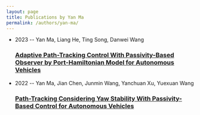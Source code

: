 ```yaml
---
layout: page
title: Publications by Yan Ma
permalink: /authors/yan-ma/
---
```


<ul class="post-list">
<li><span class='post-meta'>2023 -- Yan Ma, Liang He, Ting Song, Danwei Wang</span><h3><a class='post-link' href='../../adaptive-path-tracking-control-with-passivity-based-observer-by-port-hamiltonian-model-for-autonomous-vehicles'>Adaptive Path-Tracking Control With Passivity-Based Observer by Port-Hamiltonian Model for Autonomous Vehicles</a></h3></li>
<li><span class='post-meta'>2022 -- Yan Ma, Jian Chen, Junmin Wang, Yanchuan Xu, Yuexuan Wang</span><h3><a class='post-link' href='../../path-tracking-considering-yaw-stability-with-passivity-based-control-for-autonomous-vehicles'>Path-Tracking Considering Yaw Stability With Passivity-Based Control for Autonomous Vehicles</a></h3></li>

</ul>
